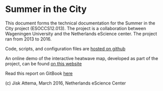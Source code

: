 # Summer in the City

This document forms the technical documentation for the Summer in the City project (ESOCCS12.013).  The project is a collaboration between Wageningen University and the Netherlands eScience center. The project ran from 2013 to 2016.

Code, scripts, and configuration files are [hosted on github](https://github.com/summerinthecity)

An online demo of the interactive heatwave map, developed as part of the project, can be found [on this website](http://summerinthecity.github.io/heatwavemap/)

Read this report on GitBook [here](https://nlesc.gitbooks.io/summerinthecity/content/)

(c) Jisk Attema, March 2016, Netherlands eScience Center
